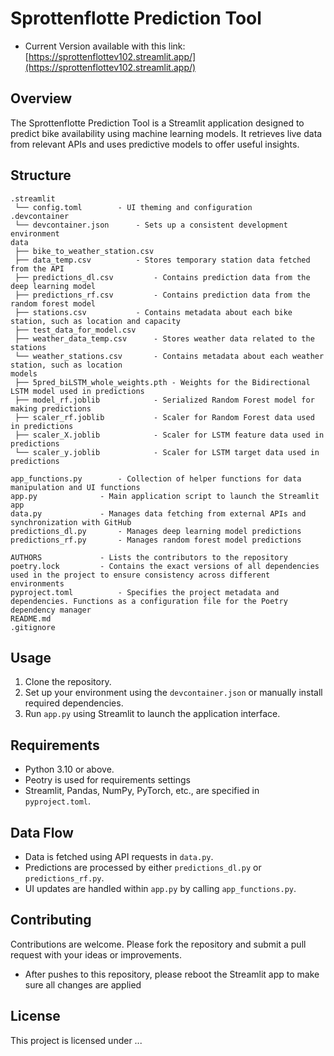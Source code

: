 # Sprottenflotte Prediction Tool

- Current Version available with this link: [https://sprottenflottev102.streamlit.app/](https://sprottenflottev102.streamlit.app/)

## Overview

The Sprottenflotte Prediction Tool is a Streamlit application designed to predict bike availability using machine learning models. It retrieves live data from relevant APIs and uses predictive models to offer useful insights.

## Structure

```
.streamlit
 └── config.toml		- UI theming and configuration
.devcontainer
 └── devcontainer.json		- Sets up a consistent development environment
data
 ├── bike_to_weather_station.csv
 ├── data_temp.csv			- Stores temporary station data fetched from the API
 ├── predictions_dl.csv			- Contains prediction data from the deep learning model
 ├── predictions_rf.csv			- Contains prediction data from the random forest model
 ├── stations.csv			- Contains metadata about each bike station, such as location and capacity
 ├── test_data_for_model.csv
 ├── weather_data_temp.csv		- Stores weather data related to the stations
 └── weather_stations.csv		- Contains metadata about each weather station, such as location
models
 ├── 5pred_biLSTM_whole_weights.pth	- Weights for the Bidirectional LSTM model used in predictions
 ├── model_rf.joblib			- Serialized Random Forest model for making predictions
 ├── scaler_rf.joblib			- Scaler for Random Forest data used in predictions
 ├── scaler_X.joblib			- Scaler for LSTM feature data used in predictions
 └── scaler_y.joblib			- Scaler for LSTM target data used in predictions

app_functions.py		- Collection of helper functions for data manipulation and UI functions
app.py				- Main application script to launch the Streamlit app
data.py				- Manages data fetching from external APIs and synchronization with GitHub
predictions_dl.py		- Manages deep learning model predictions
predictions_rf.py		- Manages random forest model predictions

AUTHORS				- Lists the contributors to the repository
poetry.lock			- Contains the exact versions of all dependencies used in the project to ensure consistency across different environments
pyproject.toml			- Specifies the project metadata and dependencies. Functions as a configuration file for the Poetry dependency manager
README.md
.gitignore
```

## Usage

1. Clone the repository.
2. Set up your environment using the `devcontainer.json` or manually install required dependencies.
3. Run `app.py` using Streamlit to launch the application interface.

## Requirements

- Python 3.10 or above.
- Peotry is used for requirements settings
- Streamlit, Pandas, NumPy, PyTorch, etc., are specified in `pyproject.toml`.

## Data Flow

- Data is fetched using API requests in `data.py`.
- Predictions are processed by either `predictions_dl.py` or `predictions_rf.py`.
- UI updates are handled within `app.py` by calling `app_functions.py`.

## Contributing

Contributions are welcome. Please fork the repository and submit a pull request with your ideas or improvements.

- After pushes to this repository, please reboot the Streamlit app to make sure all changes are applied

## License

This project is licensed under ...
